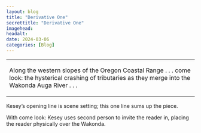 ```yaml
---
layout: blog
title: "Derivative One"
secrettitle: "Derivative One"
imagehead: 
headalt: 
date: 2024-03-06
categories: [Blog]
---
```


<div>
    <table cellspacing="20">
        <tr>
          <td>
            <p class="closereadjust">Along the western slopes of the Oregon Coastal Range . . .  
            come look: the hysterical crashing of tributaries as they 
            merge into the Wakonda Auga River . . .</p>
          </td>
        </tr>
    </table>
    <div>
        <p>Kesey’s opening line is scene setting; this one line sums up the piece.</p>
        <p>With come look: Kesey uses second person to invite the reader in, placing the reader physically over the Wakonda.</p>
    </div>
</div>
